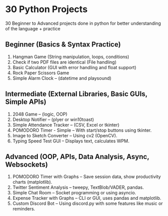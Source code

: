 # 30 Python Projects
30 Beginner to Advanced projects done in python for better understanding of the language + practice

## Beginner (Basics & Syntax Practice)
1. Hangman Game (String manipulation, loops, conditions)
2. Check if two PDF files are identical (File handling)
3. Basic Calculator (GUI with error handling and float support)
4. Rock Paper Scissors Game
5. Simple Alarm Clock – (datetime and playsound)


## Intermediate (External Libraries, Basic GUIs, Simple APIs)

1. 2048 Game – (logic, OOP)
2. Desktop Notifier – (plyer or win10toast)
3. Simple Attendance Tracker – (CSV, Excel or tkinter)
4. POMODORO Timer - Simple – With start/stop buttons using tkinter.
5. Image to Sketch Converter – Using cv2 (OpenCV).
6. Typing Speed Test GUI – Displays text, calculates WPM.

## Advanced (OOP, APIs, Data Analysis, Async, Websockets)

1. POMODORO Timer with Graphs – Save session data, show productivity charts (matplotlib).
2. Twitter Sentiment Analysis – tweepy, TextBlob/VADER, pandas.
3. Simple Chat Room – Socket programming or using asyncio.
4. Expense Tracker with Graphs – CLI or GUI, uses pandas and matplotlib.
5. Custom Discord Bot – Using discord.py with some features like music or reminders.
